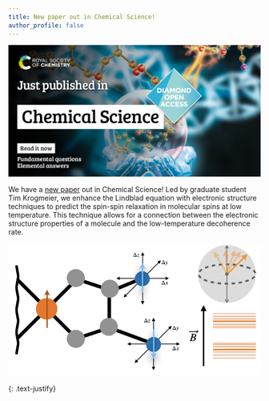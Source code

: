 ```yaml
---
title: New paper out in Chemical Science!
author_profile: false
---
```

<img src="/assets/images/chemsci-social-media.jpg" alt=""> 

We have a [new paper](https://doi.org/10.1039/D4SC05627B) out in Chemical Science! Led by graduate student Tim Krogmeier, we enhance the Lindblad equation with electronic structure techniques to predict the spin-spin relaxation in molecular spins at low temperature. This technique allows for a connection between the electronic structure properties of a molecule and the low-temperature decoherence rate.

<img src="/assets/images/chem-sci-toc-2024.jpeg" alt="" class="center"> 

{: .text-justify}
